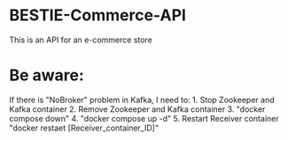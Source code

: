 # BESTIE-Commerce-API
This is an API for an e-commerce store


# Be aware:
If there is "NoBroker" problem in Kafka, I need to:
    1. Stop Zookeeper and Kafka container
    2. Remove Zookeeper and Kafka container
    3. "docker compose down"
    4. "docker compose up -d"
    5. Restart Receiver container "docker restaet [Receiver_container_ID]"